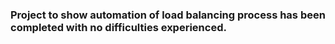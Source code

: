 ### Project to show automation of load balancing process has been completed with no difficulties experienced.
